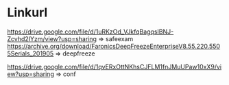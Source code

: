 # Linkurl

https://drive.google.com/file/d/1uRKzOd_VJkfqBagqsIBNJ-Zcvhd2IYzm/view?usp=sharing => safeexam
https://archive.org/download/FaronicsDeepFreezeEnterpriseV8.55.220.5505Serials_201905 => deepfreeze


https://drive.google.com/file/d/1qvERxOttNKhsCJFLM1fnJMuUPaw10xX9/view?usp=sharing => conf
